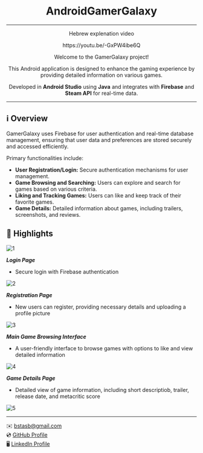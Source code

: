 <h1 align="center">AndroidGamerGalaxy</h1>

***
<p align="center">Hebrew explenation video</p>
<p align="center">https://youtu.be/-GxPW4ibe6Q</p>

<p align="center">Welcome to the GamerGalaxy project!</p>
<p align="center">This Android application is designed to enhance the gaming experience by providing detailed information on various games.</p>
<p align="center">Developed in <strong>Android Studio</strong> using <strong>Java</strong> and integrates with <strong>Firebase</strong> and <strong>Steam API</strong> for real-time data.</p>

***

## ℹ️ Overview

GamerGalaxy uses Firebase for user authentication and real-time database management, ensuring that user data and preferences are stored securely and accessed efficiently.

Primary functionalities include:

- **User Registration/Login:** Secure authentication mechanisms for user management.
- **Game Browsing and Searching:** Users can explore and search for games based on various criteria.
- **Liking and Tracking Games:** Users can like and keep track of their favorite games.
- **Game Details:** Detailed information about games, including trailers, screenshots, and reviews.

## 🌟 Highlights

![1](https://github.com/StasBratanich/GamerGalaxy/assets/83605505/220f4ef4-24fc-4224-9053-a5ad80270e64)

***Login Page***
- Secure login with Firebase authentication

![2](https://github.com/StasBratanich/GamerGalaxy/assets/83605505/77fec294-8ca8-41cc-bccc-4d5905c10c7d)

***Registration Page***
- New users can register, providing necessary details and uploading a profile picture

![3](https://github.com/StasBratanich/GamerGalaxy/assets/83605505/532bbf94-3473-4db9-9d4f-514b5f531691)

***Main Game Browsing Interface***
- A user-friendly interface to browse games with options to like and view detailed information

![4](https://github.com/StasBratanich/GamerGalaxy/assets/83605505/1d32f555-dede-4721-a865-b3d9258b2078)

***Game Details Page***
- Detailed view of game information, including short descriptiob, trailer, release date, and metacritic score

![5](https://github.com/StasBratanich/AndroidGamerGalaxy/assets/83605505/7da36b63-de0d-471e-81d8-33fa0231d992)

***

✉️ [bstasb@gmail.com](mailto:bstasb@gmail.com)  
💿 [GitHub Profile](https://github.com/StasBratanich)  
🖥️ [LinkedIn Profile](https://www.linkedin.com/in/stas-bratanich-computer-science/)
